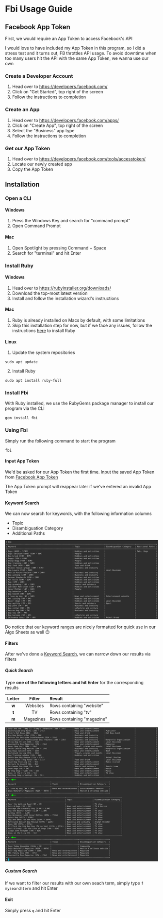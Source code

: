 # Fbi Usage Guide


## Facebook App Token

First, we would require an App Token to access Facebook's API

I would love to have included my App Token in this program, so I did a stress test and it turns out, FB throttles API usage. To avoid downtime when too many users hit the API with the same App Token, we wanna use our own

### Create a Developer Account
1. Head over to https://developers.facebook.com/
2. Click on "Get Started", top right of the screen
3. Follow the instructions to completion


### Create an App
1. Head over to https://developers.facebook.com/apps/
2. Click on "Create App", top right of the screen
3. Select the "Business" app type
4. Follow the instructions to completion

### Get our App Token
1. Head over to https://developers.facebook.com/tools/accesstoken/
2. Locate our newly created app
3. Copy the App Token


## Installation

### Open a CLI

#### Windows
1. Press the Windows Key and search for "command prompt"
2. Open Command Prompt

#### Mac

1. Open Spotlight by pressing Command + Space
2. Search for "terminal" and hit Enter

### Install Ruby

#### Windows

1. Head over to https://rubyinstaller.org/downloads/
2. Download the top-most latest version
3. Install and follow the installation wizard's instructions

#### Mac

1. Ruby is already installed on Macs by default, with some limitations
2. Skip this installation step for now, but if we face any issues, follow the instructions [here](https://mac.install.guide/ruby/3.html) to install Ruby


#### Linux

1. Update the system repositories
```
sudo apt update
```
2. Install Ruby
```
sudo apt install ruby-full
```

### Install Fbi

With Ruby installed, we use the RubyGems package manager to install our program via the CLI
```
gem install fbi
```

### Using Fbi

Simply run the following command to start the program
```
fbi
```

#### Input App Token

We'd be asked for our App Token the first time. Input the saved App Token from [Facebook App Token](#facebook-app-token)

The App Token prompt will reappear later if we've entered an invalid App Token



#### Keyword Search

We can now search for keywords, with the following information columns
* Topic
* Disambiguation Category
* Additional Paths

![Image](https://raw.githubusercontent.com/chongivan/guides/master/fbi/images/i1.jpg)

Do notice that our keyword ranges are nicely formatted for quick use in our Algo Sheets as well 😉


#### Filters

After we've done a [Keyword Search](#keyword-search), we can narrow down our results via filters

##### Quick Search

Type **one of the following letters and hit Enter** for the corresponding results

| Letter    | Filter    | Result                      |
| :-------: |:---------:| :---------------------------|
| **w**     | Websites  | Rows containing "website"   |
| **t**     | TV        | Rows containing "tv"        |
| **m**     | Magazines | Rows containing "magazine"  |

![Image](https://raw.githubusercontent.com/chongivan/guides/master/fbi/images/i2.jpg)

##### Custom Search

If we want to filter our results with our own seach term, simply type `f mysearchterm` and hit Enter


#### Exit

Simply press `q` and hit Enter
